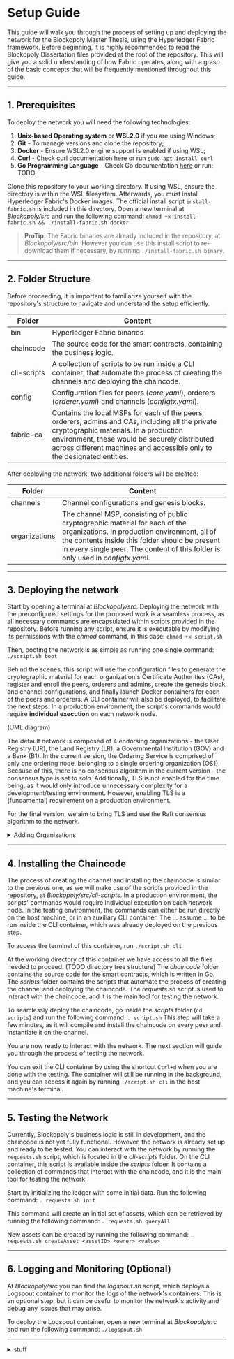 
# Setup Guide

This guide will walk you through the process of setting up and deploying the network for the Blockopoly Master Thesis, using the Hyperledger Fabric framework.
Before beginning, it is highly recommended to read the Blockopoly Dissertation files provided at the root of the repository. This will give you a solid understanding of how Fabric operates, along with a grasp of the basic concepts that will be frequently mentioned throughout this guide.

---

  ## 1. Prerequisites

To deploy the network you will need the following technologies:  
1. **Unix-based Operating system** or **WSL2.0** if you are using Windows;
2. **Git** - To manage versions and clone the repository; 
3. **Docker** - Ensure WSL2.0 engine support is enabled if using WSL;
4. **Curl** - Check curl documentation [here](https://curl.se/download.html) or run `sudo apt install curl`
5. **Go Programming Language** - Check Go documentation [here](https://go.dev/dl/) or run: TODO
  
Clone this repository to your working directory. If using WSL, ensure the directory is within the WSL filesystem.
 Afterwards, you must install Hyperledger Fabric's Docker images. The official install script `install-fabric.sh` is included in this directory. Open a new terminal at *Blockopoly/src* and run the following command:
  	  `chmod +x install-fabric.sh && ./install-fabric.sh docker`

> **ProTip:** The Fabric binaries are already included in the repository, at *Blockopoly/src/bin*. However you can use this install script to re-download them if necessary, by running `./install-fabric.sh binary`. 

---

  ## 2. Folder Structure
  
Before proceeding, it is important to familiarize yourself with the repository's structure to navigate and understand the setup efficiently.

| Folder         | Content                       |
|----------------|-------------------------------|
|bin| Hyperledger Fabric binaries |
|chaincode| The source code for the smart contracts, containing the business logic.|
| cli-scripts | A collection of scripts to be run inside a CLI container, that automate the process of creating the channels and deploying the chaincode.|
|config |Configuration files for peers (*core.yaml*), orderers (*orderer.yaml*) and channels (*configtx.yaml*).|
| fabric-ca | Contains the local MSPs for each of the peers, orderers, admins and CAs, including all the private cryptographic materials. In a production environment, these would be securely distributed across different machines and accessible only to the designated entities. |

After deploying the network, two additional folders will be created:

| Folder         | Content                       |
|----------------|-------------------------------|
|channels| Channel configurations and genesis blocks. |
|organizations| The channel MSP, consisting of public cryptographic material for each of the organizations. In production environment, all of the contents inside this folder should be present in every single peer. The content of this folder is only used in *configtx.yaml*. |

---

  ## 3. Deploying the network
	
Start by opening a terminal at *Blockopoly/src*. Deploying the network with the preconfigured settings for the proposed work is a seamless process, as all necessary commands are encapsulated within scripts provided in the repository. Before running any script, ensure it is executable by modifying its permissions with the *chmod* command, in this case: `chmod +x script.sh`

Then, booting the network is as simple as running one single command: `./script.sh boot`

Behind the scenes, this script will use the configuration files to generate the cryptographic material for each organization's Certificate Authorities (CAs), register and enroll the peers, orderers and admins, create the genesis block and channel configurations, and finally launch Docker containers for each of the peers and orderers. A CLI container will also be deployed, to facilitate the next steps. 
In a production environment, the script's commands would require **individual execution** on each network node.

(UML diagram)

The default network is composed of 4 endorsing organizations - the User Registry (UR), the Land Registry (LR), a Governmental Institution (GOV) and a Bank (B1). In the current version, the Ordering Service is comprised of only one ordering node, belonging to a single ordering organization (OS1). Because of this, there is no consensus algorithm in the current version - the consensus type is set to *solo*. Additionally, TLS is not enabled for the time being, as it would only introduce unnecessary complexity for a development/testing environment. However, enabling TLS is a (fundamental) requirement on a production environment.  

For the final version, we aim to bring TLS and use the Raft consensus algorithm to the network.


<details>
<summary>Adding Organizations</summary>

  ### 3.1. Adding Organizations
 If you wish to add an additional organization to the network ...
</details>

---

  ## 4. Installing the Chaincode

The process of creating the channel and installing the chaincode is similar to the previous one, as we will make use of the scripts provided in the repository, at *Blockopoly/src/cli-scripts*. In a production environment, the scripts' commands would require individual execution on each network node. In the testing environment, the commands can either be run directly on the host machine, or in an auxiliary CLI container. The ... assume ... to be run inside the CLI container, which was already deployed on the previous step.

To access the terminal of this container, run `./script.sh cli`

At the working directory of this container we have access to all the files needed to proceed. 
(TODO directory tree structure)
The *chaincode* folder contains the source code for the smart contracts, which is written in Go. The *scripts* folder contains the scripts that automate the process of creating the channel and deploying the chaincode. The *requests.sh* script is used to interact with the chaincode, and it is the main tool for testing the network.

To seamlessly deploy the chaincode, go inside the *scripts* folder (`cd scripts`) and run the following command: `. script.sh` 
This step will take a few minutes, as it will compile and install the chaincode on every peer and instantiate it on the channel.

You are now ready to interact with the network. The next section will guide you through the process of testing the network. 

You can exit the CLI container by using the shortcut `Ctrl+d` when you are done with the testing. The container will still be running in the background, and you can access it again by running `./script.sh cli` in the host machine's terminal.

---

  ## 5. Testing the Network

Currently, Blockopoly's business logic is still in development, and the chaincode is not yet fully functional. However, the network is already set up and ready to be tested.
You can interact with the network by running the `requests.sh` script, which is located in the *cli-scripts* folder. On the CLI container, this script is available inside the *scripts* folder. It contains a collection of commands that interact with the chaincode, and it is the main tool for testing the network.

Start by initializing the ledger with some initial data. Run the following command: `. requests.sh init`

This command will create an initial set of assets, which can be retrieved by running the following command: `. requests.sh queryAll`

New assets can be created by running the following command: `. requests.sh createAsset <assetID> <owner> <value>`
 

---

  ## 6. Logging and Monitoring (Optional)

At *Blockopoly/src* you can find the *logspout.sh* script, which deploys a Logspout container to monitor the logs of the network's containers. This is an optional step, but it can be useful to monitor the network's activity and debug any issues that may arise.

To deploy the Logspout container, open a new terminal at *Blockopoly/src* and run the following command: `./logspout.sh`

---

<details>

<summary>stuff</summary>

## Ignore the following content, it is just a placeholder for now.

## UML diagrams

You can render UML diagrams using [Mermaid](https://mermaidjs.github.io/). For example, this will produce a sequence diagram:

```mermaid
sequenceDiagram
Alice ->> Bob: Hello Bob, how are you?
Bob-->>John: How about you John?
Bob--x Alice: I am good thanks!
Bob-x John: I am good thanks!
Note right of John: Bob thinks a long<br/>long time, so long<br/>that the text does<br/>not fit on a row.

Bob-->Alice: Checking with John...
Alice->John: Yes... John, how are you?
```

And this will produce a flow chart:

```mermaid
graph LR
A[Square Rect] -- Link text --> B((Circle))
A --> C(Round Rect)
B --> D{Rhombus}
C --> D
```
</details>